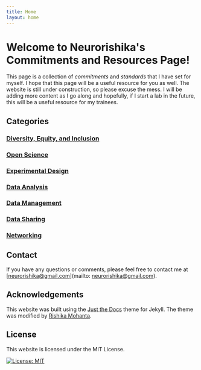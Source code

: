 ```yaml
---
title: Home
layout: home
---
```


# Welcome to Neurorishika's Commitments and Resources Page!

This page is a collection of *commitments* and *standards* that I have set for myself. I hope that this page will be a useful resource for you as well. The website is still under construction, so please excuse the mess. I will be adding more content as I go along and hopefully, if I start a lab in the future, this will be a useful resource for my trainees.

## Categories

### [Diversity, Equity, and Inclusion](/commitments/dei)

### [Open Science](/commitments/open-science)

### [Experimental Design](/commitments/experimental-design)

### [Data Analysis](/commitments/data-analysis)

### [Data Management](/commitments/data-management)

### [Data Sharing](/commitments/data-sharing)

### [Networking](/commitments/networking)


## Contact

If you have any questions or comments, please feel free to contact me at [neurorishika@gmail.com](mailto: neurorishika@gmail.com).

## Acknowledgements

This website was built using the [Just the Docs](https://pmarsceill.github.io/just-the-docs/) theme for Jekyll. The theme was modified by [Rishika Mohanta](https://neurorishika.github.io/).

## License

This website is licensed under the MIT License. 

[![License: MIT](https://img.shields.io/badge/License-MIT-yellow.svg)](https://opensource.org/licenses/MIT)